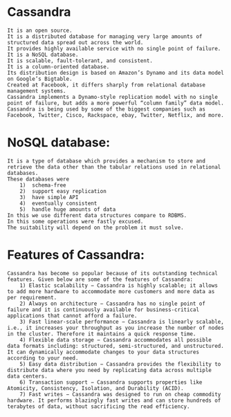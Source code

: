# Cassandra
	It is an open source.
	It is a distributed database for managing very large amounts of structured data spread out across the world. 
	It provides highly available service with no single point of failure.
	It is a NoSQL database.
	It is scalable, fault-tolerant, and consistent.
	It is a column-oriented database.
	Its distribution design is based on Amazon’s Dynamo and its data model on Google’s Bigtable.
	Created at Facebook, it differs sharply from relational database management systems.
	Cassandra implements a Dynamo-style replication model with no single point of failure, but adds a more powerful “column family” data model.
	Cassandra is being used by some of the biggest companies such as Facebook, Twitter, Cisco, Rackspace, ebay, Twitter, Netflix, and more.
# NoSQL database:           
 	It is a type of database which provides a mechanism to store and retrieve the data other than the tabular relations used in relational databases.
	These databases were 
		1)	schema-free  
		2)	support easy replication  
		3)	have simple API  
		4)	eventually consistent 
		5)	handle huge amounts of data
	In this we use different data structures compare to RDBMS.
	In this some operations were fastly excused.
	The suitability will depend on the problem it must solve.
# Features of Cassandra:
	Cassandra has become so popular because of its outstanding technical features. Given below are some of the features of Cassandra:
		1) Elastic scalability − Cassandra is highly scalable; it allows to add more hardware to accommodate more customers and more data as per requirement.
		2) Always on architecture − Cassandra has no single point of failure and it is continuously available for business-critical applications that cannot afford a failure.
		3) Fast linear-scale performance − Cassandra is linearly scalable, i.e., it increases your throughput as you increase the number of nodes in the cluster. Therefore it maintains a quick response time.
		4) Flexible data storage − Cassandra accommodates all possible data formats including: structured, semi-structured, and unstructured. It can dynamically accommodate changes to your data structures according to your need.
		5) Easy data distribution − Cassandra provides the flexibility to distribute data where you need by replicating data across multiple data centers.
		6) Transaction support − Cassandra supports properties like Atomicity, Consistency, Isolation, and Durability (ACID).
		7) Fast writes − Cassandra was designed to run on cheap commodity hardware. It performs blazingly fast writes and can store hundreds of terabytes of data, without sacrificing the read efficiency.


 	

